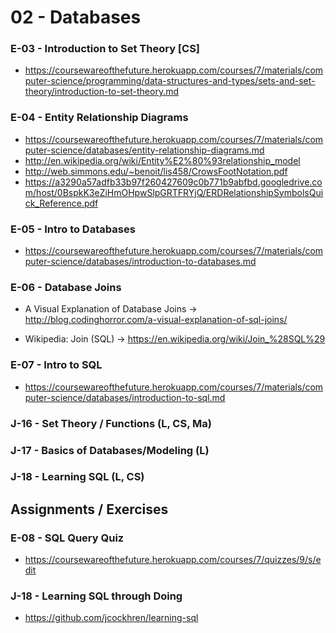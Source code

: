 # 02 - Databases

### E-03 - Introduction to Set Theory [CS]
* https://coursewareofthefuture.herokuapp.com/courses/7/materials/computer-science/programming/data-structures-and-types/sets-and-set-theory/introduction-to-set-theory.md

### E-04 - Entity Relationship Diagrams
* https://coursewareofthefuture.herokuapp.com/courses/7/materials/computer-science/databases/entity-relationship-diagrams.md
* http://en.wikipedia.org/wiki/Entity%E2%80%93relationship_model
* http://web.simmons.edu/~benoit/lis458/CrowsFootNotation.pdf
* https://a3290a57adfb33b97f260427609c0b771b9abfbd.googledrive.com/host/0BspkK3eZiHmOHpwSlpGRTFRYjQ/ERDRelationshipSymbolsQuick_Reference.pdf

### E-05 - Intro to Databases
* https://coursewareofthefuture.herokuapp.com/courses/7/materials/computer-science/databases/introduction-to-databases.md

### E-06 - Database Joins
* A Visual Explanation of Database Joins -> http://blog.codinghorror.com/a-visual-explanation-of-sql-joins/

* Wikipedia: Join (SQL) -> https://en.wikipedia.org/wiki/Join_%28SQL%29

### E-07 - Intro to SQL
* https://coursewareofthefuture.herokuapp.com/courses/7/materials/computer-science/databases/introduction-to-sql.md

### J-16 - Set Theory / Functions (L, CS, Ma)
### J-17 - Basics of Databases/Modeling (L)
### J-18 - Learning SQL (L, CS)

## Assignments / Exercises

### E-08 - SQL Query Quiz
* https://coursewareofthefuture.herokuapp.com/courses/7/quizzes/9/s/edit

### J-18 - Learning SQL through Doing
* https://github.com/jcockhren/learning-sql

